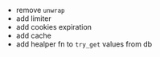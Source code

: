 - remove `unwrap`
- add limiter
- add cookies expiration
- add cache
- add healper fn to `try_get` values from db
